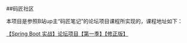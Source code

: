 ##码匠社区

本项目是参照B站up主“码匠笔记”的论坛项目课程所实现的，课程地址如下：

[【Spring Boot 实战】论坛项目【第一季】【修正版】](https://www.bilibili.com/video/BV1r4411r7au)